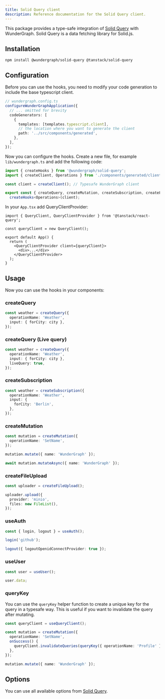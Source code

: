 ```yaml
---
title: Solid Query client
description: Reference documentation for the Solid Query client.
---
```


This package provides a type-safe integration of [Solid Query](https://tanstack.com/query/v4/docs/react/adapters/solid-query) with WunderGraph.
Solid Query is a data fetching library for Solid.js.

## Installation

```shell
npm install @wundergraph/solid-query @tanstack/solid-query
```

## Configuration

Before you can use the hooks, you need to modify your code generation to include the base typescript client.

```typescript
// wundergraph.config.ts
configureWunderGraphApplication({
  // ... omitted for brevity
  codeGenerators: [
    {
      templates: [templates.typescript.client],
      // the location where you want to generate the client
      path: '../src/components/generated',
    },
  ],
});
```

Now you can configure the hooks. Create a new file, for example `lib/wundergraph.ts` and add the following code:

```ts
import { createHooks } from '@wundergraph/solid-query';
import { createClient, Operations } from './components/generated/client';

const client = createClient(); // Typesafe WunderGraph client

export const { createQuery, createMutation, createSubscription, createFileUpload, useUser, useAuth, queryKey } =
  createHooks<Operations>(client);
```

In your `App.tsx` add QueryClientProvider:

```tsx
import { QueryClient, QueryClientProvider } from '@tanstack/react-query';

const queryClient = new QueryClient();

export default App() {
  return (
    <QueryClientProvider client={queryClient}>
      <div>...</div>
    </QueryClientProvider>
  );
}
```

## Usage

Now you can use the hooks in your components:

### createQuery

```ts
const weather = createQuery({
  operationName: 'Weather',
  input: { forCity: city },
});
```

### createQuery (Live query)

```ts
const weather = createQuery({
  operationName: 'Weather',
  input: { forCity: city },
  liveQuery: true,
});
```

### createSubscription

```ts
const weather = createSubscription({
  operationName: 'Weather',
  input: {
    forCity: 'Berlin',
  },
});
```

### createMutation

```ts
const mutation = createMutation({
  operationName: 'SetName',
});

mutation.mutate({ name: 'WunderGraph' });

await mutation.mutateAsync({ name: 'WunderGraph' });
```

### createFileUpload

```ts
const uploader = createFileUpload();

uploader.upload({
  provider: 'minio',
  files: new FileList(),
});
```

### useAuth

```ts
const { login, logout } = useAuth();

login('github');

logout({ logoutOpenidConnectProvider: true });
```

### useUser

```ts
const user = useUser();

user.data;
```

### queryKey

You can use the `queryKey` helper function to create a unique key for the query in a typesafe way. This is useful if you want to invalidate the query after mutating.

```ts
const queryClient = useQueryClient();

const mutation = createMutation({
  operationName: 'SetName',
  onSuccess() {
    queryClient.invalidateQueries(queryKey({ operationName: 'Profile' }));
  },
});

mutation.mutate({ name: 'WunderGraph' });
```

## Options

You can use all available options from [Solid Query](https://tanstack.com/query/v4/docs/solid/overview).
